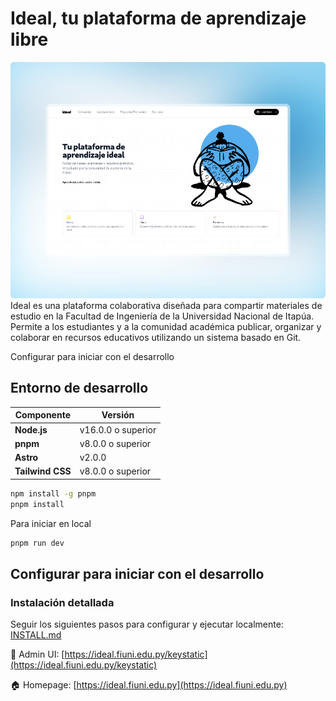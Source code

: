 # Ideal, tu plataforma de aprendizaje libre

![Screenshot de la landing page de  ideal](./public/readme/ideal-shot.png)
Ideal es una plataforma colaborativa diseñada para compartir materiales de estudio en la Facultad de Ingeniería de la Universidad Nacional de Itapúa. Permite a los estudiantes y a la comunidad académica publicar, organizar y colaborar en recursos educativos utilizando un sistema basado en Git.

Configurar para iniciar con el desarrollo
## Entorno de desarrollo
| **Componente** | **Versión** |
|------------|---------|
|**Node.js**|v16.0.0 o superior|
|**pnpm**|v8.0.0 o superior|
|**Astro**|v2.0.0|
|**Tailwind CSS**|v8.0.0 o superior|

```bash
npm install -g pnpm
pnpm install
```

Para iniciar en local

```bash
pnpm run dev
```
## Configurar para iniciar con el desarrollo
### Instalación detallada
Seguir los siguientes pasos para configurar y ejecutar localmente:
[INSTALL.md](INSTALL.md)

👤 Admin UI: [https://ideal.fiuni.edu.py/keystatic](https://ideal.fiuni.edu.py/keystatic)

🏠 Homepage: [https://ideal.fiuni.edu.py](https://ideal.fiuni.edu.py)
